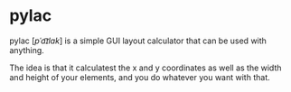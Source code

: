 # pylac
pylac [_pˈa͡ɪlak_] is a simple GUI layout calculator that can be used with anything. 

The idea is that it calculatest the x and y coordinates as well as the width and height of your elements, and you do whatever you want with that.
